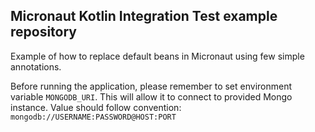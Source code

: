 ## Micronaut Kotlin Integration Test example repository

Example of how to replace default beans in Micronaut using few simple annotations.

Before running the application, please remember to set environment variable `MONGODB_URI`. This will allow it to connect to provided Mongo instance. Value should follow convention: `mongodb://USERNAME:PASSWORD@HOST:PORT`

